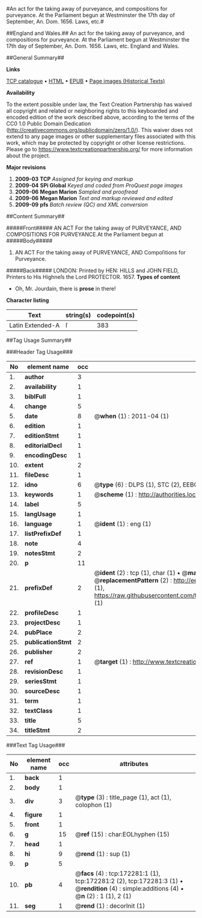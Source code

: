 #An act for the taking away of purveyance, and compositions for purveyance. At the Parliament begun at Westminster the 17th day of September, An. Dom. 1656. Laws, etc.#

##England and Wales.##
An act for the taking away of purveyance, and compositions for purveyance. At the Parliament begun at Westminster the 17th day of September, An. Dom. 1656.
Laws, etc.
England and Wales.

##General Summary##

**Links**

[TCP catalogue](http://www.ota.ox.ac.uk/tcp/)  • 
[HTML](http://tei.it.ox.ac.uk/tcp/Texts-HTML/free/A82/A82465.html)  • 
[EPUB](http://tei.it.ox.ac.uk/tcp/Texts-EPUB/free/A82/A82465.epub) • 
[Page images (Historical Texts)](https://historicaltexts.jisc.ac.uk/eebo-45578355e)

**Availability**

To the extent possible under law, the Text Creation Partnership has waived all copyright and related or neighboring rights to this keyboarded and encoded edition of the work described above, according to the terms of the CC0 1.0 Public Domain Dedication (http://creativecommons.org/publicdomain/zero/1.0/). This waiver does not extend to any page images or other supplementary files associated with this work, which may be protected by copyright or other license restrictions. Please go to https://www.textcreationpartnership.org/ for more information about the project.

**Major revisions**

1. __2009-03__ __TCP__ *Assigned for keying and markup*
1. __2009-04__ __SPi Global__ *Keyed and coded from ProQuest page images*
1. __2009-06__ __Megan Marion__ *Sampled and proofread*
1. __2009-06__ __Megan Marion__ *Text and markup reviewed and edited*
1. __2009-09__ __pfs__ *Batch review (QC) and XML conversion*

##Content Summary##

#####Front#####
AN ACT For the taking away of PURVEYANCE, AND COMPOSITIONS FOR PURVEYANCE.At the Parliament begun at
#####Body#####

1. AN ACT For the taking away of PURVEYANCE, AND Compoſitions for Purveyance.

#####Back#####
LONDON: Printed by HEN: HILLS and JOHN FIELD, Printers to His Highneſs the Lord PROTECTOR. 1657.
**Types of content**

  * Oh, Mr. Jourdain, there is **prose** in there!

**Character listing**


|Text|string(s)|codepoint(s)|
|---|---|---|
|Latin Extended-A|ſ|383|

##Tag Usage Summary##

###Header Tag Usage###

|No|element name|occ|attributes|
|---|---|---|---|
|1.|__author__|3||
|2.|__availability__|1||
|3.|__biblFull__|1||
|4.|__change__|5||
|5.|__date__|8| @__when__ (1) : 2011-04 (1)|
|6.|__edition__|1||
|7.|__editionStmt__|1||
|8.|__editorialDecl__|1||
|9.|__encodingDesc__|1||
|10.|__extent__|2||
|11.|__fileDesc__|1||
|12.|__idno__|6| @__type__ (6) : DLPS (1), STC (2), EEBO-CITATION (1), OCLC (1), VID (1)|
|13.|__keywords__|1| @__scheme__ (1) : http://authorities.loc.gov/ (1)|
|14.|__label__|5||
|15.|__langUsage__|1||
|16.|__language__|1| @__ident__ (1) : eng (1)|
|17.|__listPrefixDef__|1||
|18.|__note__|4||
|19.|__notesStmt__|2||
|20.|__p__|11||
|21.|__prefixDef__|2| @__ident__ (2) : tcp (1), char (1)  •  @__matchPattern__ (2) : ([0-9\-]+):([0-9IVX]+) (1), (.+) (1)  •  @__replacementPattern__ (2) : http://eebo.chadwyck.com/downloadtiff?vid=$1&page=$2 (1), https://raw.githubusercontent.com/textcreationpartnership/Texts/master/tcpchars.xml#$1 (1)|
|22.|__profileDesc__|1||
|23.|__projectDesc__|1||
|24.|__pubPlace__|2||
|25.|__publicationStmt__|2||
|26.|__publisher__|2||
|27.|__ref__|1| @__target__ (1) : http://www.textcreationpartnership.org/docs/. (1)|
|28.|__revisionDesc__|1||
|29.|__seriesStmt__|1||
|30.|__sourceDesc__|1||
|31.|__term__|1||
|32.|__textClass__|1||
|33.|__title__|5||
|34.|__titleStmt__|2||


###Text Tag Usage###

|No|element name|occ|attributes|
|---|---|---|---|
|1.|__back__|1||
|2.|__body__|1||
|3.|__div__|3| @__type__ (3) : title_page (1), act (1), colophon (1)|
|4.|__figure__|1||
|5.|__front__|1||
|6.|__g__|15| @__ref__ (15) : char:EOLhyphen (15)|
|7.|__head__|1||
|8.|__hi__|9| @__rend__ (1) : sup (1)|
|9.|__p__|5||
|10.|__pb__|4| @__facs__ (4) : tcp:172281:1 (1), tcp:172281:2 (2), tcp:172281:3 (1)  •  @__rendition__ (4) : simple:additions (4)  •  @__n__ (2) : 1 (1), 2 (1)|
|11.|__seg__|1| @__rend__ (1) : decorInit (1)|
